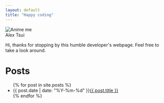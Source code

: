 ```yaml
---
layout: default
title: "Happy coding"
---
```


<div class="p-6 max-w-sm mx-auto bg-white dark:bg-slate-700 rounded-xl shadow-lg flex items-center space-x-4">
  <div class="shrink-0">
    <img class="rounded-full h-12 w-12" src="{{ "/assets/img/me-bucket-hat.png" | relative_url }}" alt="Anime me">
  </div>
  <div>
    <div class="text-xl font-medium text-black dark:text-blue-300">Alex Tsui</div>
    <p class="text-slate-500 dark:text-white">Hi, thanks for stopping by this humble developer's webpage. Feel free to take a look around.</p>
  </div>
</div>
<div class="py-6">
  <h1 class="text-4xl py-3">Posts</h1>
  <ul>
    {% for post in site.posts %}
      <li>
        <span class="font-bold pr-2">{{ post.date | date: "%Y-%m-%d" }}</span><a href="{% link {{ post.path }} %}">{{ post.title }}</a>
      </li>
    {% endfor %}
  </ul>
</div>
